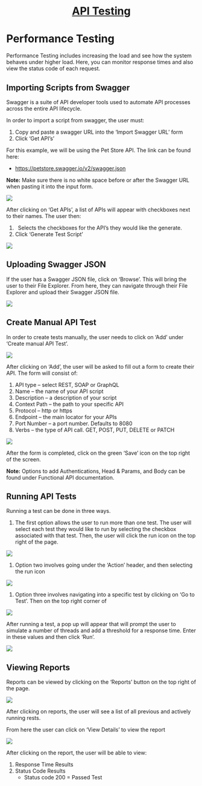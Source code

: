 <h1 style="text-align: center; text-decoration:underline; font-weight: bold;">API Testing</h1>

# Performance Testing
Performance Testing includes increasing the load and see how the system behaves under higher load. Here, you can monitor response times and also view the status code of each request.

## Importing Scripts from Swagger
Swagger is a suite of API developer tools used to automate API processes across the entire API lifecycle.

In order to import a script from swagger, the user must: 

1. Copy and paste a swagger URL into the ‘Import Swagger URL’ form
1. Click ‘Get API’s’

For this example, we will be using the Pet Store API. The link can be found here: 

- <https://petstore.swagger.io/v2/swagger.json>

**Note:** Make sure there is no white space before or after the Swagger URL when pasting it into the input form. 

<img src="https://dmdug58z0ycm2.cloudfront.net/production/pub-site/images/_apiImgs/Aspose.Words.1a0bb08a-a30f-4674-a26b-60d476b195cd.053.png">

After clicking on ‘Get APIs’, a list of APIs will appear with checkboxes next to their names. The user then: 

1. ` `Selects the checkboxes for the API’s they would like the generate. 
1. Click ‘Generate Test Script’

<img src="https://dmdug58z0ycm2.cloudfront.net/production/pub-site/images/_apiImgs/Aspose.Words.1a0bb08a-a30f-4674-a26b-60d476b195cd.009.png">

## Uploading Swagger JSON
If the user has a Swagger JSON file, click on ‘Browse’. This will bring the user to their File Explorer. From here, they can navigate through their File Explorer and upload their Swagger JSON file.

<img src="https://dmdug58z0ycm2.cloudfront.net/production/pub-site/images/_apiImgs/Aspose.Words.1a0bb08a-a30f-4674-a26b-60d476b195cd.010.png">

## Create Manual API Test
In order to create tests manually, the user needs to click on ‘Add’ under ‘Create manual API Test’.

<img src="https://dmdug58z0ycm2.cloudfront.net/production/pub-site/images/_apiImgs/Aspose.Words.1a0bb08a-a30f-4674-a26b-60d476b195cd.054.png">

After clicking on ‘Add’, the user will be asked to fill out a form to create their API. The form will consist of: 

1. API type – select REST, SOAP or GraphQL 
1. Name – the name of your API script 
1. Description – a description of your script 
1. Context Path – the path to your specific API 
1. Protocol – http or https 
1. Endpoint – the main locator for your APIs 
1. Port Number – a port number.  Defaults to 8080 
1. Verbs – the type of API call.  GET, POST, PUT, DELETE or PATCH

<img src="https://dmdug58z0ycm2.cloudfront.net/production/pub-site/images/_apiImgs/Aspose.Words.1a0bb08a-a30f-4674-a26b-60d476b195cd.055.png">

After the form is completed, click on the green ‘Save’ icon on the top right of the screen.

**Note:** Options to add Authentications, Head & Params, and Body can be found under Functional API documentation.

## Running API Tests
Running a test can be done in three ways.

1. The first option allows the user to run more than one test. The user will select each test they would like to run by selecting the checkbox associated with that test. Then, the user will click the run icon on the top right of the page.

<img src="https://dmdug58z0ycm2.cloudfront.net/production/pub-site/images/_apiImgs/Aspose.Words.1a0bb08a-a30f-4674-a26b-60d476b195cd.056.png">

1. Option two involves going under the ‘Action’ header, and then selecting the run icon

<img src="https://dmdug58z0ycm2.cloudfront.net/production/pub-site/images/_apiImgs/Aspose.Words.1a0bb08a-a30f-4674-a26b-60d476b195cd.057.png">

1. Option three involves navigating into a specific test by clicking on ‘Go to Test’. Then on the top right corner of 

<img src="https://dmdug58z0ycm2.cloudfront.net/production/pub-site/images/_apiImgs/Aspose.Words.1a0bb08a-a30f-4674-a26b-60d476b195cd.058.png">

After running a test, a pop up will appear that will prompt the user to simulate a number of threads and add a threshold for a response time. Enter in these values and then click ‘Run’.

<img src="https://dmdug58z0ycm2.cloudfront.net/production/pub-site/images/_apiImgs/Aspose.Words.1a0bb08a-a30f-4674-a26b-60d476b195cd.012.png">

## Viewing Reports
Reports can be viewed by clicking on the ‘Reports’ button on the top right of the page.

<img src="https://dmdug58z0ycm2.cloudfront.net/production/pub-site/images/_apiImgs/Aspose.Words.1a0bb08a-a30f-4674-a26b-60d476b195cd.059.png">

After clicking on reports, the user will see a list of all previous and actively running rests. 

From here the user can click on ‘View Details’ to view the report

<img src="https://dmdug58z0ycm2.cloudfront.net/production/pub-site/images/_apiImgs/Aspose.Words.1a0bb08a-a30f-4674-a26b-60d476b195cd.060.png">

After clicking on the report, the user will be able to view:

1. Response Time Results
1. Status Code Results
   - Status code 200 = Passed Test